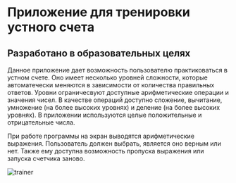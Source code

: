 # Приложение для тренировки устного счета
## Разработано в образовательных целях
Данное приложение дает возможность пользователю практиковаться в устном счете.
Оно имеет несколько уровней сложности, которые автоматечески меняются в зависимости от количества правильных ответов. Уровни ограничесвуют доступные арифметические операции и значения чисел. В качестве операций доступно сложение, вычитание, умножение (на более высоких уровнях) и деление (на более высоких уровнях). В приложении используются целые положительные и отрицательные числа.

При работе программы на экран выводятся арифметические выражения. Пользователь должен выбрать, является оно верным или нет. Также ему доступна возможность пропуска выражения или запуска счетчика заново.

![trainer](https://github.com/Binbogamee/wfaGameTrainerAccount/assets/73061751/ed3b91fb-5418-4ad9-8814-7b63ed7756c0)
